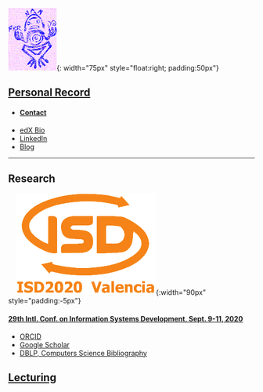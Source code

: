 ![Exlibris](Rana2.png){: width="75px" style="float:right; padding:50px"}
## [Personal Record](http://www.upv.es/ficha-personal/fgonzal)
* #### [Contact](contact.md)
* [edX Bio](https://www.edx.org/es/bio/fernando-gonzalez-ladron-de-guevara)
* [LinkedIn](https://www.linkedin.com/in/fglguevara)
* [Blog](http://dgnd.doe.upv.es/fgonzal/)

----- 
## Research
&nbsp; &nbsp;&nbsp;![isd](isd_v2.png){:width="90px" style="padding:-5px"}&nbsp; &nbsp;   
#### [29th Intl. Conf. on Information Systems Development, Sept. 9-11, 2020 ](http://isd2020.webs.upv.es)

* [ORCID](https://orcid.org/0000-0002-2617-1559)
* [Google Scholar](https://scholar.google.com/citations?user=ZwUFeFAAAAAJ&hl=en)
* [DBLP, Computers Science Bibliography](https://dblp.org/pers/hd/g/Gonz=aacute=lez=Ladr=oacute=n=de=Guevara:Fernando)


## [Lecturing](cont-docentes.md)

